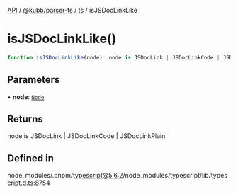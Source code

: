 [API](../../../../../packages.md) / [@kubb/parser-ts](../../../index.md) / [ts](../index.md) / isJSDocLinkLike

# isJSDocLinkLike()

```ts
function isJSDocLinkLike(node): node is JSDocLink | JSDocLinkCode | JSDocLinkPlain
```

## Parameters

• **node**: [`Node`](../interfaces/Node.md)

## Returns

node is JSDocLink \| JSDocLinkCode \| JSDocLinkPlain

## Defined in

node\_modules/.pnpm/typescript@5.6.2/node\_modules/typescript/lib/typescript.d.ts:8754
